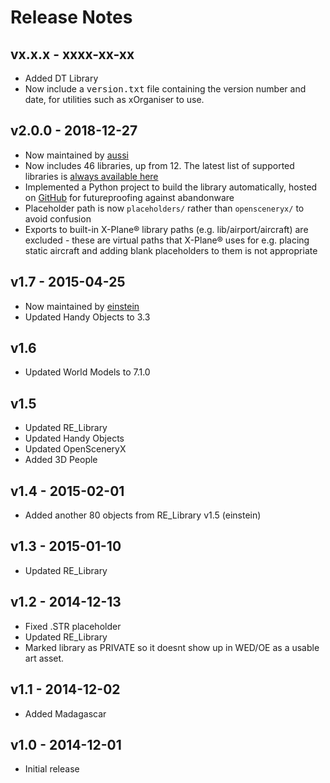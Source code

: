 # Release Notes

## vx.x.x - xxxx-xx-xx

* Added DT Library
* Now include a <tt>version.txt</tt> file containing the version number and date, for utilities such as xOrganiser to use.


## v2.0.0 - 2018-12-27

* Now maintained by [aussi](https://forums.x-plane.org/index.php?/profile/2431-aussi/)
* Now includes 46 libraries, up from 12. The latest list of supported libraries is [always available here](https://github.com/aussig/X-Plane-Backup-Library/tree/master/libraries)
* Implemented a Python project to build the library automatically, hosted on [GitHub](https://github.com/aussig/X-Plane-Backup-Library) for futureproofing against abandonware
* Placeholder path is now `placeholders/` rather than `opensceneryx/` to avoid confusion
* Exports to built-in X-Plane® library paths (e.g. lib/airport/aircraft) are excluded - these are virtual paths that X-Plane® uses for e.g. placing static aircraft and adding blank placeholders to them is not appropriate

## v1.7 - 2015-04-25

* Now maintained by [einstein](https://forums.x-plane.org/index.php?/profile/389608-einstein/)
* Updated Handy Objects to 3.3

## v1.6

* Updated World Models to 7.1.0

## v1.5

* Updated RE_Library
* Updated Handy Objects
* Updated OpenSceneryX
* Added 3D People

## v1.4 - 2015-02-01

* Added another 80 objects from RE_Library v1.5 (einstein)

## v1.3 - 2015-01-10

* Updated RE_Library

## v1.2 - 2014-12-13

* Fixed .STR placeholder
* Updated RE_Library
* Marked library as PRIVATE so it doesnt show up in WED/OE as a usable art asset.

## v1.1 - 2014-12-02

* Added Madagascar

## v1.0 - 2014-12-01

* Initial release